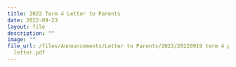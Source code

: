 ```yaml
---
title: 2022 Term 4 Letter to Parents
date: 2022-09-23
layout: file
description: ""
image: ""
file_url: /files/Announcements/Letter to Parents/2022/20220919 term 4 principal
  letter.pdf
---
```

